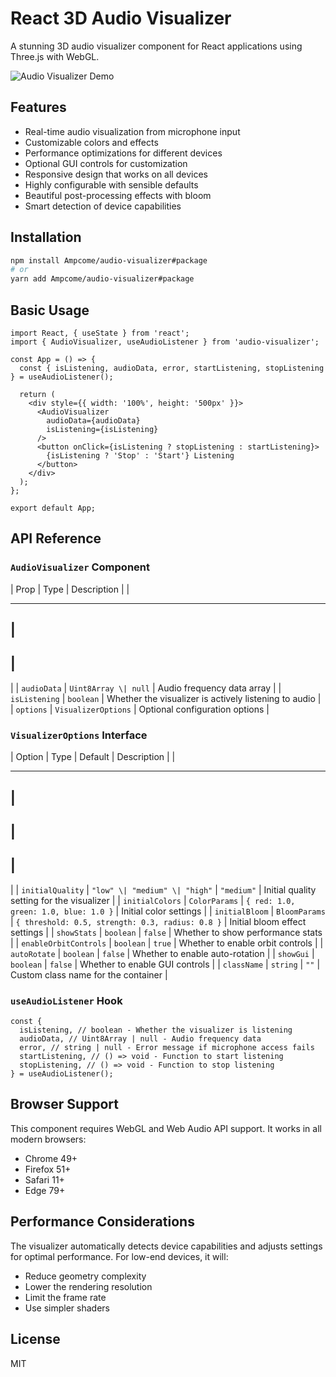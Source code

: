 # React 3D Audio Visualizer

A stunning 3D audio visualizer component for React applications using Three.js with WebGL.

![Audio Visualizer Demo](https://via.placeholder.com/800x400?text=3D+Audio+Visualizer)

## Features

- Real-time audio visualization from microphone input
- Customizable colors and effects
- Performance optimizations for different devices
- Optional GUI controls for customization
- Responsive design that works on all devices
- Highly configurable with sensible defaults
- Beautiful post-processing effects with bloom
- Smart detection of device capabilities

## Installation

```bash
npm install Ampcome/audio-visualizer#package
# or
yarn add Ampcome/audio-visualizer#package
```

## Basic Usage

```tsx
import React, { useState } from 'react';
import { AudioVisualizer, useAudioListener } from 'audio-visualizer';

const App = () => {
  const { isListening, audioData, error, startListening, stopListening } = useAudioListener();

  return (
    <div style={{ width: '100%', height: '500px' }}>
      <AudioVisualizer 
        audioData={audioData} 
        isListening={isListening} 
      />
      <button onClick={isListening ? stopListening : startListening}>
        {isListening ? 'Stop' : 'Start'} Listening
      </button>
    </div>
  );
};

export default App;
```

## API Reference

### `AudioVisualizer` Component

|
Prop
|
Type
|
Description
|
|

---

## |

## |

|
|
`audioData`
|
`Uint8Array \| null`
|
Audio frequency data array
|
|
`isListening`
|
`boolean`
|
Whether the visualizer is actively listening to audio
|
|
`options`
|
`VisualizerOptions`
|
Optional configuration options
|

### `VisualizerOptions` Interface

|
Option
|
Type
|
Default
|
Description
|
|

---

## |

## |

## |

|
|
`initialQuality`
|
`"low" \| "medium" \| "high"`
|
`"medium"`
|
Initial quality setting for the visualizer
|
|
`initialColors`
|
`ColorParams`
|
`{ red: 1.0, green: 1.0, blue: 1.0 }`
|
Initial color settings
|
|
`initialBloom`
|
`BloomParams`
|
`{ threshold: 0.5, strength: 0.3, radius: 0.8 }`
|
Initial bloom effect settings
|
|
`showStats`
|
`boolean`
|
`false`
|
Whether to show performance stats
|
|
`enableOrbitControls`
|
`boolean`
|
`true`
|
Whether to enable orbit controls
|
|
`autoRotate`
|
`boolean`
|
`false`
|
Whether to enable auto-rotation
|
|
`showGui`
|
`boolean`
|
`false`
|
Whether to enable GUI controls
|
|
`className`
|
`string`
|
`""`
|
Custom class name for the container
|

### `useAudioListener` Hook

```tsx
const {
  isListening, // boolean - Whether the visualizer is listening
  audioData, // Uint8Array | null - Audio frequency data
  error, // string | null - Error message if microphone access fails
  startListening, // () => void - Function to start listening
  stopListening, // () => void - Function to stop listening
} = useAudioListener();
```

## Browser Support

This component requires WebGL and Web Audio API support. It works in all modern browsers:

- Chrome 49+
- Firefox 51+
- Safari 11+
- Edge 79+

## Performance Considerations

The visualizer automatically detects device capabilities and adjusts settings for optimal performance. For low-end devices, it will:

- Reduce geometry complexity
- Lower the rendering resolution
- Limit the frame rate
- Use simpler shaders

## License

MIT 
